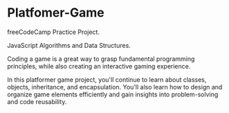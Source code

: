 # Platfomer-Game

freeCodeCamp Practice Project.

JavaScript Algorithms and Data Structures.


Coding a game is a great way to grasp fundamental programming principles, while also creating an interactive gaming experience.

In this platformer game project, you'll continue to learn about classes, objects, inheritance, and encapsulation. You'll also learn how to design and organize game elements efficiently and gain insights into problem-solving and code reusability.

